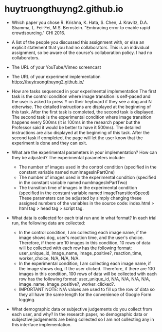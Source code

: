 # huytruongthuyng2.github.io
- Which paper you chose
R. Krishna, K. Hata, S. Chen, J. Kravitz, D.A. Shamma, L. Fei-Fei, M.S. Bernstein. "Embracing error to enable rapid crowdsourcing." CHI 2016.
- A list of the people you discussed this assignment with, or else an explicit statement that you had no collaborators. This is an individual assignment, so be aware of the course's collaboration policy. 
I had no collaborators.
- The URL of your YouTube/Vimeo screencast

- The URL of your experiment implementation
https://huytruongthuyng2.github.io/
- How are tasks sequenced in your experimental implementation
The first task is the control condition where image transition is self-paced and the user is asked to press Y on their keyboard if they see a dog and N otherwise. The detailed instructions are displayed at the beginning of this task. After the first task is completed, the second task is displayed. The second task is the experimental condition where image transition happens every 500ms (it is 100ms in the research paper but the Professor said it would be better to have it 500ms). The detailed instructions are also displayed at the beginning of this task. After the second task if completed, the page will let the user know that the experiment is done and they can exit.
- What are the experimental parameters in your implementation? How can they be adjusted?
The experimental parameters include: 
  - The number of images used in the control condition (specified in the constant variable named numImagesInPartOne)
  - The number of images used in the experimental condition (specified in the constant variable named numImagesInPartTwo)
  - The transition time of images in the experimental condition (specified in the constant variable named imageTransitionSpeed)
These parameters can be adjusted by simply changing these assigned numbers of the variables in the source code: index.html > html tag > head tag > script tag.
- What data is collected for each trial run and in what format?
In each trial run, the following data are collected:
  - In the control condition, I am collecting each image name, if the image shows dog, user's reaction time, and the user's choice. Therefore, if there are 10 images in this condition, 10 rows of data will be collected with each row has the following format: user_unique_id, image_name, image_positive?, reaction_time, worker_choice, N/A, N/A, N/A.
  - In the experimental condition, I am collecting each image name, if the image shows dog, if the user clicked. Therefore, if there are 100 images in this condition, 100 rows of data will be collected with each row has the following format: user_unique_id, N/A, N/A, N/A, N/A, image_name, image_positive?, worker_clicked?.
  - IMPORTANT NOTE: N/A values are used to fill up the row of data so they all have the same length for the convenience of Google Form logging.
- What demographic data or subjective judgements do you collect from each user, and why?
In the research paper, no demographic data or subjective judgements are being collected so I am not collecting any in this interface implementation.
